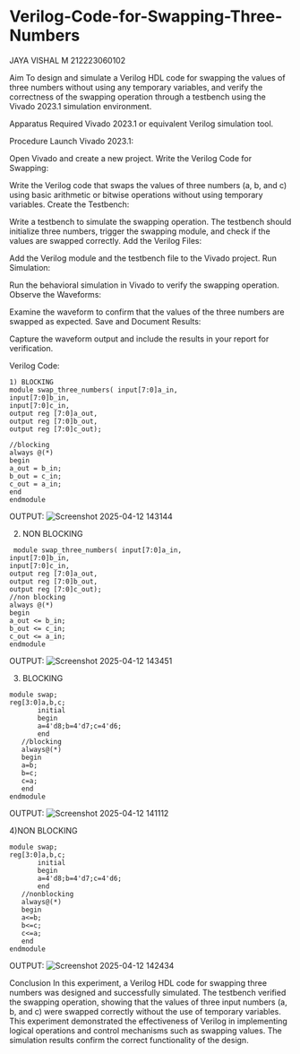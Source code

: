 # Verilog-Code-for-Swapping-Three-Numbers
JAYA VISHAL M
212223060102

Aim
To design and simulate a Verilog HDL code for swapping the values of three numbers without using any temporary variables, and verify the correctness of the swapping operation through a testbench using the Vivado 2023.1 simulation environment.

Apparatus Required
Vivado 2023.1 or equivalent Verilog simulation tool.

Procedure
Launch Vivado 2023.1:

Open Vivado and create a new project.
Write the Verilog Code for Swapping:

Write the Verilog code that swaps the values of three numbers (a, b, and c) using basic arithmetic or bitwise operations without using temporary variables.
Create the Testbench:

Write a testbench to simulate the swapping operation. The testbench should initialize three numbers, trigger the swapping module, and check if the values are swapped correctly.
Add the Verilog Files:

Add the Verilog module and the testbench file to the Vivado project.
Run Simulation:

Run the behavioral simulation in Vivado to verify the swapping operation.
Observe the Waveforms:

Examine the waveform to confirm that the values of the three numbers are swapped as expected.
Save and Document Results:

Capture the waveform output and include the results in your report for verification.

Verilog Code:
```
1) BLOCKING 
module swap_three_numbers( input[7:0]a_in,
input[7:0]b_in,
input[7:0]c_in,
output reg [7:0]a_out,
output reg [7:0]b_out,
output reg [7:0]c_out);

//blocking
always @(*)
begin
a_out = b_in;
b_out = c_in;
c_out = a_in;
end
endmodule
```
OUTPUT:
![Screenshot 2025-04-12 143144](https://github.com/user-attachments/assets/1d26ee8c-4c49-4fe5-be52-07c03b931c27)

2) NON BLOCKING
 ```
  module swap_three_numbers( input[7:0]a_in,
input[7:0]b_in,
input[7:0]c_in,
output reg [7:0]a_out,
output reg [7:0]b_out,
output reg [7:0]c_out);
//non blocking
always @(*)
begin
a_out <= b_in;
b_out <= c_in;
c_out <= a_in;
endmodule
```
OUTPUT:
![Screenshot 2025-04-12 143451](https://github.com/user-attachments/assets/aa471c12-f822-4587-9b04-e114ce66f7b7)

3) BLOCKING
```
module swap;
reg[3:0]a,b,c;
       initial
       begin
       a=4'd8;b=4'd7;c=4'd6;
       end
   //blocking
   always@(*)
   begin
   a=b;
   b=c;
   c=a;
   end
endmodule
```
OUTPUT:
![Screenshot 2025-04-12 141112](https://github.com/user-attachments/assets/e63f02bc-0625-488a-8d57-3802e6b70221)

4)NON BLOCKING
```
module swap;
reg[3:0]a,b,c;
       initial
       begin
       a=4'd8;b=4'd7;c=4'd6;
       end
   //nonblocking
   always@(*)
   begin
   a<=b;
   b<=c;
   c<=a;
   end
endmodule
```
OUTPUT:
![Screenshot 2025-04-12 142434](https://github.com/user-attachments/assets/ef40662f-7559-4e23-980b-c85558111e5c)


Conclusion
In this experiment, a Verilog HDL code for swapping three numbers was designed and successfully simulated. The testbench verified the swapping operation, showing that the values of three input numbers (a, b, and c) were swapped correctly without the use of temporary variables. This experiment demonstrated the effectiveness of Verilog in implementing logical operations and control mechanisms such as swapping values. The simulation results confirm the correct functionality of the design.
